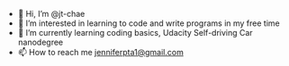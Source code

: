 - 👋 Hi, I’m @jt-chae
- 👀 I’m interested in learning to code and write programs in my free time
- 🌱 I’m currently learning coding basics, Udacity Self-driving Car nanodegree
- 📫 How to reach me jenniferpta1@gmail.com

<!---
jt-chae/jt-chae is a ✨ special ✨ repository because its `README.md` (this file) appears on your GitHub profile.
You can click the Preview link to take a look at your changes.
--->
